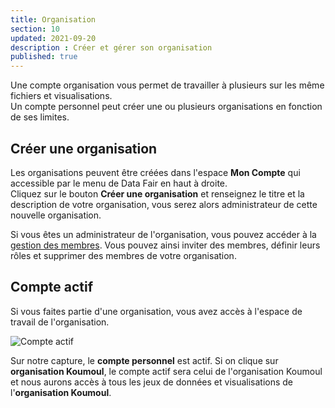 ```yaml
---
title: Organisation
section: 10
updated: 2021-09-20
description : Créer et gérer son organisation
published: true
---
```

Une compte organisation vous permet de travailler à plusieurs sur les même fichiers et visualisations.  
Un compte personnel peut créer une ou plusieurs organisations en fonction de ses limites.

## Créer une organisation

Les organisations peuvent être créées dans l'espace **Mon Compte** qui accessible par le menu de Data Fair en haut à droite.  
Cliquez sur le bouton **Créer une organisation** et renseignez le titre et la description de votre organisation, vous serez alors administrateur de cette nouvelle organisation.

Si vous êtes un administrateur de l'organisation, vous pouvez accéder à la [gestion des membres](./user-guide-backoffice/members). Vous pouvez ainsi inviter des membres, définir leurs rôles et supprimer des membres de votre organisation.

## Compte actif

Si vous faites partie d'une organisation, vous avez accès à l'espace de travail de l'organisation.

![Compte actif](./images/user-guide-backoffice/organisation-menu.jpg)

Sur notre capture, le **compte personnel** est actif.
Si on clique sur **organisation Koumoul**, le compte actif sera celui de l'organisation Koumoul et nous aurons accès à tous les jeux de données et visualisations de l'**organisation Koumoul**.
